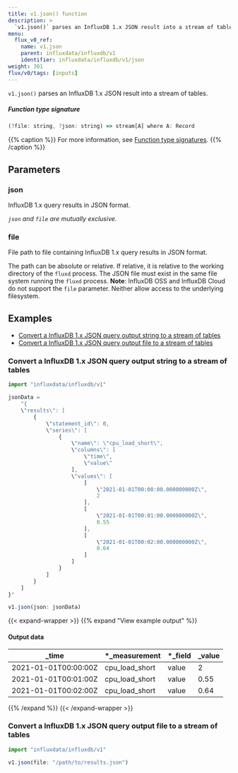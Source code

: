 ```yaml
---
title: v1.json() function
description: >
  `v1.json()` parses an InfluxDB 1.x JSON result into a stream of tables.
menu:
  flux_v0_ref:
    name: v1.json
    parent: influxdata/influxdb/v1
    identifier: influxdata/influxdb/v1/json
weight: 301
flux/v0/tags: [inputs]
---
```


<!------------------------------------------------------------------------------

IMPORTANT: This page was generated from comments in the Flux source code. Any
edits made directly to this page will be overwritten the next time the
documentation is generated. 

To make updates to this documentation, update the function comments above the
function definition in the Flux source code:

https://github.com/influxdata/flux/blob/master/stdlib/influxdata/influxdb/v1/v1.flux#L93-L93

Contributing to Flux: https://github.com/influxdata/flux#contributing
Fluxdoc syntax: https://github.com/influxdata/flux/blob/master/docs/fluxdoc.md

------------------------------------------------------------------------------->

`v1.json()` parses an InfluxDB 1.x JSON result into a stream of tables.



##### Function type signature

```js
(?file: string, ?json: string) => stream[A] where A: Record
```

{{% caption %}}
For more information, see [Function type signatures](/flux/v0/function-type-signatures/).
{{% /caption %}}

## Parameters

### json

InfluxDB 1.x query results in JSON format.

_`json` and `file` are mutually exclusive._

### file

File path to file containing InfluxDB 1.x query results in JSON format.

The path can be absolute or relative.
If relative, it is relative to the working directory of the `fluxd` process.
The JSON file must exist in the same file system running the `fluxd` process.
**Note**: InfluxDB OSS and InfluxDB Cloud do not support the `file` parameter.
Neither allow access to the underlying filesystem.


## Examples

- [Convert a InfluxDB 1.x JSON query output string to a stream of tables](#convert-a-influxdb-1x-json-query-output-string-to-a-stream-of-tables)
- [Convert a InfluxDB 1.x JSON query output file to a stream of tables](#convert-a-influxdb-1x-json-query-output-file-to-a-stream-of-tables)

### Convert a InfluxDB 1.x JSON query output string to a stream of tables

```js
import "influxdata/influxdb/v1"

jsonData =
    "{
    \"results\": [
        {
            \"statement_id\": 0,
            \"series\": [
                {
                    \"name\": \"cpu_load_short\",
                    \"columns\": [
                        \"time\",
                        \"value\"
                    ],
                    \"values\": [
                        [
                            \"2021-01-01T00:00:00.000000000Z\",
                            2
                        ],
                        [
                            \"2021-01-01T00:01:00.000000000Z\",
                            0.55
                        ],
                        [
                            \"2021-01-01T00:02:00.000000000Z\",
                            0.64
                        ]
                    ]
                }
            ]
        }
    ]
}"

v1.json(json: jsonData)

```

{{< expand-wrapper >}}
{{% expand "View example output" %}}

#### Output data

| _time                | *_measurement  | *_field | _value  |
| -------------------- | -------------- | ------- | ------- |
| 2021-01-01T00:00:00Z | cpu_load_short | value   | 2       |
| 2021-01-01T00:01:00Z | cpu_load_short | value   | 0.55    |
| 2021-01-01T00:02:00Z | cpu_load_short | value   | 0.64    |

{{% /expand %}}
{{< /expand-wrapper >}}

### Convert a InfluxDB 1.x JSON query output file to a stream of tables

```js
import "influxdata/influxdb/v1"

v1.json(file: "/path/to/results.json")

```


